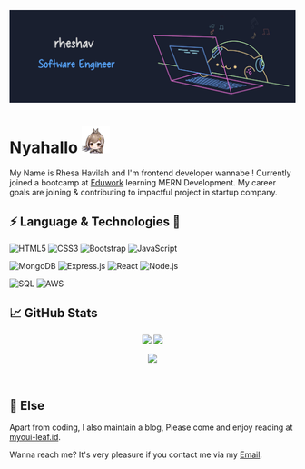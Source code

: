 [![Header](https://raw.githubusercontent.com/rheshav/rheshav/main/banner_rheshav.jpg 'Header')](https://martinheinz.dev/)
<br />

# Nyahallo <img width="50px" src="https://raw.githubusercontent.com/rheshav/rheshav/main/mumei.gif" />

My Name is Rhesa Havilah and I'm frontend developer wannabe ! Currently joined a bootcamp at [Eduwork](https://eduwork.id/) learning MERN Development. My career goals are joining & contributing to impactful project in startup company.
<br />

## ⚡ Language & Technologies 🔧

![HTML5](https://img.shields.io/badge/HTML5-000?&logo=HTML5)
![CSS3](https://img.shields.io/badge/CSS3-000?&logo=CSS3)
![Bootstrap](https://img.shields.io/badge/Bootstrap-000?&logo=Bootstrap)
![JavaScript](https://img.shields.io/badge/-JavaScript-000?&logo=JavaScript)

![MongoDB](https://img.shields.io/badge/MongoDB-000?&logo=MongoDB)
![Express.js](https://img.shields.io/badge/Express.js-000?&logo=express)
![React](https://img.shields.io/badge/-React-000?&logo=React)
![Node.js](https://img.shields.io/badge/-Node.js-000?&logo=node.js)

![SQL](https://img.shields.io/badge/-SQL-000?&logo=MySQL)
![AWS](https://img.shields.io/badge/-AWS-000?&logo=Amazon-AWS&logoColor=F90)
<br />

## &#x1f4c8; GitHub Stats

<p align="center">
  <img width="49%" src="https://github-readme-stats.vercel.app/api?username=rheshav&show_icons=true&theme=github_dark" />
  <img width="49%" src="https://github-readme-streak-stats.herokuapp.com/?user=rheshav&theme=blueberry_duo" />
</p>

<p align="center">
<a width="49%" href="https://github.com/rheshav/rheshav">
  <img src="https://github-readme-stats.vercel.app/api/top-langs/?username=rheshav&title_color=58a6ff&text_color=f0f6fc&icon_color=2bbc8a&bg_color=0d1117&layout=compact" />
</a>
</p>
<br />

## 🔭 Else

Apart from coding, I also maintain a blog, Please come and enjoy reading at [myoui-leaf.id](https://www.myoui-leaf.id/ 'myoui-leaf.id').

Wanna reach me? It's very pleasure if you contact me via my [Email](mailto:rhesa.havilah@gmail.com 'rhesa.havilah@gmail.com').

<!--
**rheshav/rheshav** is a ✨ _special_ ✨ repository because its `README.md` (this file) appears on your GitHub profile.

Here are some ideas to get you started:

- 🔭 I’m currently working on ...
- 🌱 I’m currently learning ...
- 👯 I’m looking to collaborate on ...
- 🤔 I’m looking for help with ...
- 💬 Ask me about ...
- 📫 How to reach me: ...
- 😄 Pronouns: ...
- ⚡ Fun fact: ...
-->

<!-- credit
1. bongo pang cat : https://codepen.io/carolineartz/pen/qBOEzQa
 -->
